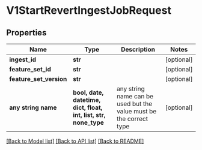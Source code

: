 # V1StartRevertIngestJobRequest


## Properties
Name | Type | Description | Notes
------------ | ------------- | ------------- | -------------
**ingest_id** | **str** |  | [optional] 
**feature_set_id** | **str** |  | [optional] 
**feature_set_version** | **str** |  | [optional] 
**any string name** | **bool, date, datetime, dict, float, int, list, str, none_type** | any string name can be used but the value must be the correct type | [optional]

[[Back to Model list]](../README.md#documentation-for-models) [[Back to API list]](../README.md#documentation-for-api-endpoints) [[Back to README]](../README.md)


